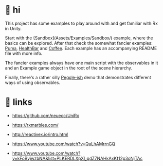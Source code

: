 # :wave: hi

This project has some examples to play around with and get familiar with Rx in Unity.

Start with the {Sandbox](Assets/Examples/Sandbox/) example, where the basics can be explored. After that check the somewhat fancier examples: [Puma](Assets/Examples/SomewhatFancierExample1/), [HealthBar](Assets/Examples/SomewhatFancierExample2/) and [Coffee](Assets/Examples/SomewhatFancierExample3/). Each example has an accompanying README file with more info. 

The fancier examples always have one main script with the observables in it and an Example game object in the root of the scene hierarchy.

Finally, there's a rather silly [Peggle-ish](Assets/Examples/PeggleRx/) demo that demonstrates different ways of using observables.

# :link: links

- https://github.com/neuecc/UniRx
- https://rxmarbles.com/
- http://reactivex.io/intro.html

- https://www.youtube.com/watch?v=QuLhAMrrnGQ
- https://www.youtube.com/watch?v=kFoBvjwzbNA&list=PLKERDLXpXl_gdZ7NAHkAxKf12g3oNjTAc
